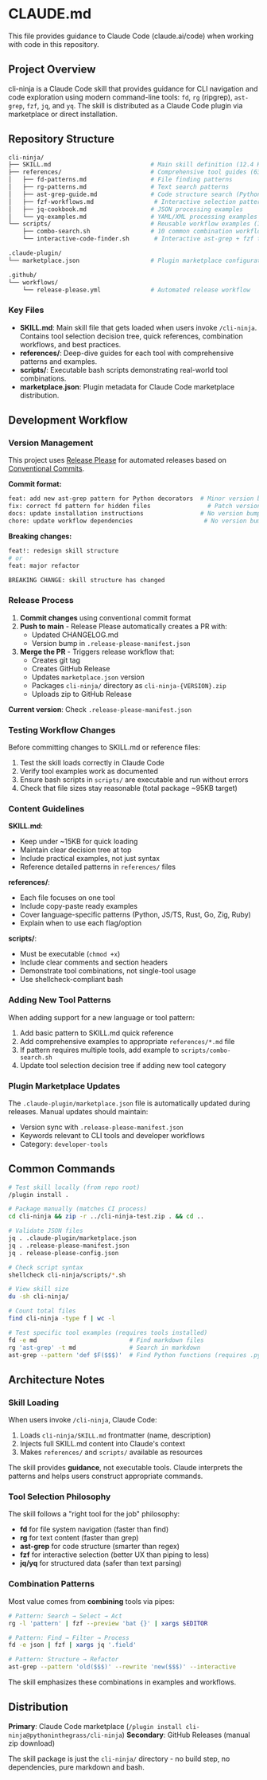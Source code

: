 # CLAUDE.md

This file provides guidance to Claude Code (claude.ai/code) when working with code in this repository.

## Project Overview

cli-ninja is a Claude Code skill that provides guidance for CLI navigation and code exploration using modern command-line tools: `fd`, `rg` (ripgrep), `ast-grep`, `fzf`, `jq`, and `yq`. The skill is distributed as a Claude Code plugin via marketplace or direct installation.

## Repository Structure

```bash
cli-ninja/
├── SKILL.md                            # Main skill definition (12.4 KB)
├── references/                         # Comprehensive tool guides (63 KB)
│   ├── fd-patterns.md                  # File finding patterns
│   ├── rg-patterns.md                  # Text search patterns
│   ├── ast-grep-guide.md               # Code structure search (Python, JS/TS, Rust, Go, Zig, Ruby)
│   ├── fzf-workflows.md                 # Interactive selection patterns
│   ├── jq-cookbook.md                  # JSON processing examples
│   └── yq-examples.md                  # YAML/XML processing examples
└── scripts/                            # Reusable workflow examples (18.9 KB)
    ├── combo-search.sh                 # 10 common combination workflows
    └── interactive-code-finder.sh       # Interactive ast-grep + fzf tool

.claude-plugin/
└── marketplace.json                    # Plugin marketplace configuration

.github/
└── workflows/
    └── release-please.yml              # Automated release workflow
```

### Key Files

- **SKILL.md**: Main skill file that gets loaded when users invoke `/cli-ninja`. Contains tool selection decision tree, quick references, combination workflows, and best practices.
- **references/**: Deep-dive guides for each tool with comprehensive patterns and examples.
- **scripts/**: Executable bash scripts demonstrating real-world tool combinations.
- **marketplace.json**: Plugin metadata for Claude Code marketplace distribution.

## Development Workflow

### Version Management

This project uses [Release Please](https://github.com/googleapis/release-please) for automated releases based on [Conventional Commits](https://www.conventionalcommits.org/).

**Commit format:**
```bash
feat: add new ast-grep pattern for Python decorators  # Minor version bump
fix: correct fd pattern for hidden files                # Patch version bump
docs: update installation instructions                # No version bump
chore: update workflow dependencies                    # No version bump
```

**Breaking changes:**
```bash
feat!: redesign skill structure
# or
feat: major refactor

BREAKING CHANGE: skill structure has changed
```

### Release Process

1. **Commit changes** using conventional commit format
2. **Push to main** - Release Please automatically creates a PR with:
   - Updated CHANGELOG.md
   - Version bump in `.release-please-manifest.json`
3. **Merge the PR** - Triggers release workflow that:
   - Creates git tag
   - Creates GitHub Release
   - Updates `marketplace.json` version
   - Packages `cli-ninja/` directory as `cli-ninja-{VERSION}.zip`
   - Uploads zip to GitHub Release

**Current version**: Check `.release-please-manifest.json`

### Testing Workflow Changes

Before committing changes to SKILL.md or reference files:

1. Test the skill loads correctly in Claude Code
2. Verify tool examples work as documented
3. Ensure bash scripts in `scripts/` are executable and run without errors
4. Check that file sizes stay reasonable (total package ~95KB target)

### Content Guidelines

**SKILL.md**:

- Keep under ~15KB for quick loading
- Maintain clear decision tree at top
- Include practical examples, not just syntax
- Reference detailed patterns in `references/` files

**references/**:

- Each file focuses on one tool
- Include copy-paste ready examples
- Cover language-specific patterns (Python, JS/TS, Rust, Go, Zig, Ruby)
- Explain when to use each flag/option

**scripts/**:

- Must be executable (`chmod +x`)
- Include clear comments and section headers
- Demonstrate tool combinations, not single-tool usage
- Use shellcheck-compliant bash

### Adding New Tool Patterns

When adding support for a new language or tool pattern:

1. Add basic pattern to SKILL.md quick reference
2. Add comprehensive examples to appropriate `references/*.md` file
3. If pattern requires multiple tools, add example to `scripts/combo-search.sh`
4. Update tool selection decision tree if adding new tool category

### Plugin Marketplace Updates

The `.claude-plugin/marketplace.json` file is automatically updated during releases. Manual updates should maintain:

- Version sync with `.release-please-manifest.json`
- Keywords relevant to CLI tools and developer workflows
- Category: `developer-tools`

## Common Commands

```bash
# Test skill locally (from repo root)
/plugin install .

# Package manually (matches CI process)
cd cli-ninja && zip -r ../cli-ninja-test.zip . && cd ..

# Validate JSON files
jq . .claude-plugin/marketplace.json
jq . .release-please-manifest.json
jq . release-please-config.json

# Check script syntax
shellcheck cli-ninja/scripts/*.sh

# View skill size
du -sh cli-ninja/

# Count total files
find cli-ninja -type f | wc -l

# Test specific tool examples (requires tools installed)
fd -e md                          # Find markdown files
rg 'ast-grep' -t md               # Search in markdown
ast-grep --pattern 'def $F($$$)'  # Find Python functions (requires .py files)
```

## Architecture Notes

### Skill Loading

When users invoke `/cli-ninja`, Claude Code:

1. Loads `cli-ninja/SKILL.md` frontmatter (name, description)
2. Injects full SKILL.md content into Claude's context
3. Makes `references/` and `scripts/` available as resources

The skill provides **guidance**, not executable tools. Claude interprets the patterns and helps users construct appropriate commands.

### Tool Selection Philosophy

The skill follows a "right tool for the job" philosophy:

- **fd** for file system navigation (faster than find)
- **rg** for text content (faster than grep)
- **ast-grep** for code structure (smarter than regex)
- **fzf** for interactive selection (better UX than piping to less)
- **jq/yq** for structured data (safer than text parsing)

### Combination Patterns

Most value comes from **combining** tools via pipes:
```bash
# Pattern: Search → Select → Act
rg -l 'pattern' | fzf --preview 'bat {}' | xargs $EDITOR

# Pattern: Find → Filter → Process
fd -e json | fzf | xargs jq '.field'

# Pattern: Structure → Refactor
ast-grep --pattern 'old($$$)' --rewrite 'new($$$)' --interactive
```

The skill emphasizes these combinations in examples and workflows.

## Distribution

**Primary**: Claude Code marketplace (`/plugin install cli-ninja@pythoninthegrass/cli-ninja`)
**Secondary**: GitHub Releases (manual zip download)

The skill package is just the `cli-ninja/` directory - no build step, no dependencies, pure markdown and bash.
